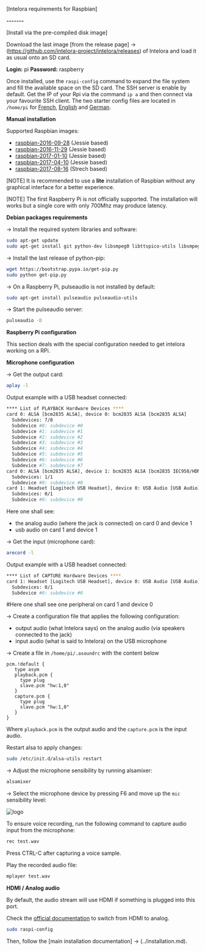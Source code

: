 [Intelora requirements for Raspbian]

**-------**

[Install via the pre-compiled disk image]

Download the last image [from the release page] -> (https://github.com/intelora-project/intelora/releases) of Intelora and load it as usual onto an SD card.

**Login:** pi
**Password:** raspberry

Once installed, use the `raspi-config` command to expand the file system and fill the available space on the SD card.
The SSH server is enable by default. Get the IP of your Rpi via the command `ip a` and then connect via your favourite SSH client.
The two starter config files are located in `/home/pi` for [French](https://github.com/intelora-project/intelora_starter_fr), [English](https://github.com/intelora-project/intelora_starter_en) and [German](https://github.com/intelora-project/intelora_starter_de).

**Manual installation**

Supported Raspbian images:
- [raspbian-2016-09-28](http://downloads.raspberrypi.org/raspbian/images/raspbian-2016-09-28/) (Jessie based)
- [raspbian-2016-11-29](http://downloads.raspberrypi.org/raspbian/images/raspbian-2016-11-29/) (Jessie based)
- [raspbian-2017-01-10](http://downloads.raspberrypi.org/raspbian/images/raspbian-2017-01-10/) (Jessie based)
- [raspbian-2017-04-10](http://downloads.raspberrypi.org/raspbian/images/raspbian-2017-04-10/) (Jessie based)
- [raspbian-2017-08-16](http://downloads.raspberrypi.org/raspbian/images/raspbian-2017-04-10/) (Strech based)


[NOTE] It is recommended to use a **lite** installation of Raspbian without any graphical interface for a better experience. 

[NOTE] The first Raspberry Pi is not officially supported. The installation will works but a single core with only 700Mhz may produce latency.

**Debian packages requirements**

-> Install the required system libraries and software:

```bash
sudo apt-get update
sudo apt-get install git python-dev libsmpeg0 libttspico-utils libsmpeg0 flac dialog libffi-dev libffi-dev libssl-dev portaudio19-dev build-essential libssl-dev libffi-dev sox libatlas3-base mplayer libyaml-dev libpython2.7-dev libav-tools
```

-> Install the last release of python-pip:
```bash
wget https://bootstrap.pypa.io/get-pip.py
sudo python get-pip.py
```

-> On a Raspberry Pi, pulseaudio is not installed by default:

```bash
sudo apt-get install pulseaudio pulseaudio-utils
```

-> Start the pulseaudio server:

```bash
pulseaudio -D
```

**Raspberry Pi configuration**

This section deals with the special configuration needed to get intelora working on a RPi.

**Microphone configuration**

-> Get the output card:

```bash
aplay -l
```

Output example with a USB headset connected:

```bash
**** List of PLAYBACK Hardware Devices ****
card 0: ALSA [bcm2835 ALSA], device 0: bcm2835 ALSA [bcm2835 ALSA]
  Subdevices: 7/8
  Subdevice #0: subdevice #0
  Subdevice #1: subdevice #1
  Subdevice #2: subdevice #2
  Subdevice #3: subdevice #3
  Subdevice #4: subdevice #4
  Subdevice #5: subdevice #5
  Subdevice #6: subdevice #6
  Subdevice #7: subdevice #7
card 0: ALSA [bcm2835 ALSA], device 1: bcm2835 ALSA [bcm2835 IEC958/HDMI]
  Subdevices: 1/1
  Subdevice #0: subdevice #0
card 1: Headset [Logitech USB Headset], device 0: USB Audio [USB Audio]
  Subdevices: 0/1
  Subdevice #0: subdevice #0
```

Here one shall see: 

- the analog audio (where the jack is connected) on card 0 and device 1
- usb audio on card 1 and device 1


-> Get the input (microphone card):

```bash
arecord -l
```

Output example with a USB headset connected:

```bash
**** List of CAPTURE Hardware Devices ****
card 1: Headset [Logitech USB Headset], device 0: USB Audio [USB Audio]
  Subdevices: 0/1
  Subdevice #0: subdevice #0
```

#Here one shall see one peripheral on card 1 and device 0

-> Create a configuration file that applies the following configuration:
- output audio (what Intelora says) on the analog audio (via speakers connected to the jack)
- input audio (what is said to Intelora) on the USB microphone

-> Create a file in `/home/pi/.asoundrc` with the content below
```
pcm.!default {
   type asym
   playback.pcm {
     type plug
     slave.pcm "hw:1,0"
   }
   capture.pcm {
     type plug
     slave.pcm "hw:1,0"
   }
}
```

Where `playback.pcm` is the output audio and the `capture.pcm` is the input audio.

Restart alsa to apply changes:
```bash
sudo /etc/init.d/alsa-utils restart
```

-> Adjust the microphone sensibility by running alsamixer:
```bash
alsamixer
```

-> Select the microphone device by pressing F6 and move up the `mic` sensibility level:

![logo](../../images/alsamixer_mic_level.png)

To ensure voice recording, run the following command to capture audio input from the microphone:

```bash
rec test.wav
```

Press CTRL-C after capturing a voice sample.

Play the recorded audio file:

```bash
mplayer test.wav
```


**HDMI / Analog audio**

By default, the audio stream will use HDMI if something is plugged into this port.

Check the [official documentation](https://www.raspberrypi.org/documentation/configuration/audio-config.md) to switch from HDMI to analog.

```bash
sudo raspi-config
```

Then, follow the [main installation documentation] -> (../installation.md).
